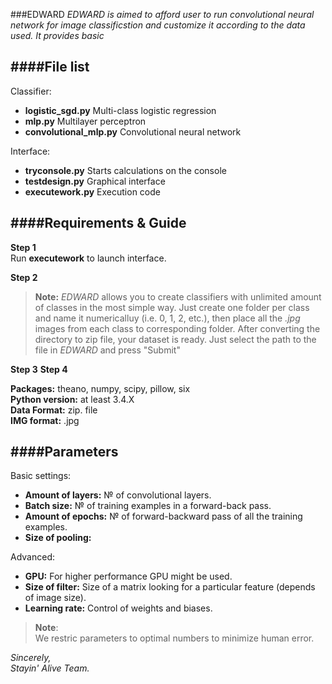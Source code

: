 ###EDWARD
*EDWARD is aimed to afford user to run convolutional neural network for image 
classificstion and customize it according to the data used. It provides basic*

####File list
--------------------------------------------------------------------------------------------------------------------------
Classifier:
* **logistic_sgd.py**		Multi-class logistic regression
* **mlp.py**			Multilayer perceptron
* **convolutional_mlp.py**	Convolutional neural network

Interface:		
* **tryconsole.py**		Starts calculations on the console
* **testdesign.py** 	Graphical interface
* **executework.py**		Execution code

####Requirements & Guide
--------------------------------------------------------------------------------------------------------------------------


**Step 1**<br />
Run **executework** to launch interface.

**Step 2** <br />
>**Note:**
*EDWARD* allows you to create classifiers with unlimited amount of classes in the most simple way. Just create one folder per class and name it numericalluy (i.e. 0, 1, 2, etc.), then place all the *.jpg* images from each class to corresponding folder. After converting the directory to zip file, your dataset is ready. Just select the path to the file in *EDWARD* and press "Submit"
>

**Step 3**
**Step 4**

**Packages:** theano, numpy, scipy, pillow, six<br />
**Python version:** at least 3.4.X<br />
**Data Format:** zip. file<br />
**IMG format:** .jpg<br />


####Parameters
-------------------------------------------------------------------------------------------------------------------------
Basic settings:
* **Amount of layers:** № of convolutional layers.
* **Batch size:** № of training examples in a forward-back pass.
* **Amount of epochs:** № of forward-backward pass of all the training examples.
* **Size of pooling:** 		

Advanced:
* **GPU:** For higher performance GPU might be used.
* **Size of filter:** Size of a matrix looking for a particular feature (depends of image size).
* **Learning rate:** Control of weights and biases.

>**Note**:<br />
We restric parameters to optimal numbers to minimize human error.
><br />

*Sincerely,*<br />
*Stayin' Alive Team.*
